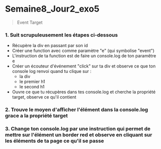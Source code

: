 # Semaine8_Jour2_exo5
> Event Target

### 1. Suit scrupuleusement les étapes ci-dessous
- Récupère la div en passant par son id
- Créer une function avec comme paramètre "e" (qui symbolise "event") 
- L'instruction de ta function est de faire un console.log de ton paramêtre e
- Créer un écouteur d'événement "click" sur ta div et observe ce que ton console log renvoi quand tu clique sur :
    - la div
    - le premier h1
    - le second h1
- Ouvre ce que tu récupères dans tes console.log et cherche la propriété target, observe ce qu'il contient

### 2. Trouve le moyen d'afficher l'élément dans la console.log grace a la propriété target


### 3. Change ton console.log par une instruction qui permet de mettre sur l'élément un border red et observe en cliquant sur les éléments de ta page ce qu'il se passe
